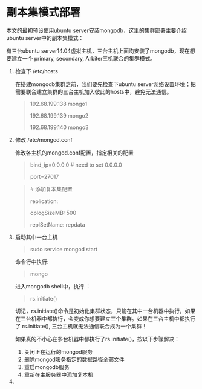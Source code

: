 # 副本集模式部署

本文的最初预设使用ubuntu server安装mongodb，这里的集群部署主要介绍ubuntu server中的副本集模式：

有三台ubuntu server14.04虚拟主机，三台主机上面均安装了mongodb，现在想要建立一个 primary, secondary, Arbiter三机联合的集群模式。


1. 检查下 /etc/hosts
    
    在搭建mongodb集群之前，我们要先检查下ubuntu server网络设置环境；把需要联合建立集群的三台主机加入彼此的hosts中，避免无法通信。
    
    > 192.68.199.138 mongo1 
    > 
    > 192.68.199.139 mongo2 
    > 
    > 192.68.199.140 mongo3
    >

2. 修改 /etc/mongod.conf
    
    修改各主机的mongod.conf配置，指定相关的配置
 
    > bind_ip=0.0.0.0  # need to set 0.0.0.0
    >
    > port=27017
    
    > \# 添加复本集配置
    >
    > replication:
    >
    >  oplogSizeMB: 500
    >
    >  replSetName: repdata

3. 启动其中一台主机

    > sudo service mongod start
    
    命令行中执行:
    
    > mongo 
    
    进入mongodb shell中，执行 ：
    
    > rs.initiate()

    切记，rs.initiate()命令是初始化集群状态，只能在其中一台机器中执行，如果在三台机器中都执行，会变成你想要建立三个集群。如果在三台主机中都执行了 rs.initiate(), 三台主机就无法通信联合成为一个集群！
    
    如果真的不小心在多台机器中都执行了rs.initiate()，按以下步骤解决：
    1. 关闭正在运行的mongod服务
    2. 删除mongod服务指定的数据路径全部文件
    3. 重启mongodb服务
    4. 重新在主服务器中添加复本机

4. 